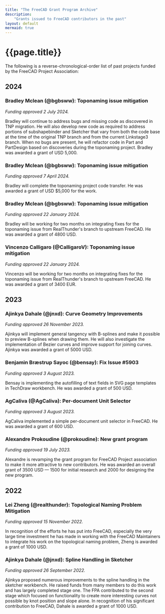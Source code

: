 ```yaml
---
title: "The FreeCAD Grant Program Archive"
description:
    "Grants issued to FreeCAD contributors in the past"
layout: default
mermaid: true
---
```


# {{page.title}}

The following is a reverse-chronological-order list of past projects funded by the FreeCAD Project Association:

## 2024

### Bradley Mclean (@bgbsww): Toponaming issue mitigation

*Funding approved 2 July 2024.*

Bradley will continue to address bugs and missing code as discovered in TNP migration. He will also develop new code as required to address portions of subshapebinder and Sketcher that vary from both the code base at the time of the original TNP branch and from the current Linkstage3 branch. When no bugs are present, he will refactor code in Part and PartDesign based on discoveries during the toponaming project. Bradley was awarded a grant of USD 5,000.

### Bradley Mclean (@bgbsww): Toponaming issue mitigation

*Funding approved 7 April 2024.*

Bradley will complete the toponaming project code transfer. He was awarded a grant of USD $5,000 for the work.

### Bradley Mclean (@bgbsww): Toponaming issue mitigation

*Funding approved 22 January 2024.*

Bradley will be working for two months on integrating fixes for the toponaming issue from RealThunder's branch to upstream FreeCAD. He was awarded a grant of 4800 USD.

### Vincenzo Calligaro (@CalligaroV): Toponaming issue mitigation

*Funding approved 22 January 2024.*

Vincenzo will be working for two months on integrating fixes for the toponaming issue from RealThunder's branch to upstream FreeCAD. He was awarded a grant of 3400 EUR.

## 2023

### Ajinkya Dahale (@jnxd): Curve Geometry Improvements

*Funding approved 26 November 2023.*

Ajinkya will implement general tangency with B-splines and make it possible to preview B-splines when drawing them. He will also investigate the implementation of Bezier curves and improve support for joining curves. Ajinkya was awarded a grant of 5000 USD.

### Benjamin Bræstrup Sayoc (@bensay): Fix Issue #5903

*Funding approved 3 August 2023.*

Bensay is implementing the autofilling of text fields in SVG page templates in TechDraw workbench. He was awarded a grant of 500 USD.

### AgCaliva (@AgCaliva): Per-document Unit Selector

*Funding approved 3 August 2023.*

AgCaliva implemented a simple per-document unit selector in FreeCAD. He was awarded a grant of 600 USD.

### Alexandre Prokoudine (@prokoudine): New grant program

*Funding approved 19 July 2023.*

Alexandre is revamping the grant program for FreeCAD Project association to make it more attractive to new contributors. He was awarded an overall grant of 3500 USD — 1500 for initial research and 2000 for designing the new program.

## 2022

### Lei Zheng (@realthunder): Topological Naming Problem Mitigation

*Funding approved 15 November 2022.*

In recognition of the efforts he has put into FreeCAD, especially the very large time investment he has made in working with the FreeCAD Maintainers to integrate his work on the topological naming problem, Zheng is awarded a grant of 1000 USD.

### Ajinkya Dahale (@jnxd): Spline Handling in Sketcher

*Funding approved 26 September 2022.*

Ajinkya proposed numerous improvements to the spline handling in the sketcher workbench. He raised funds from many members to do this work and has largely completed stage one. The FPA contributed to the second stage which focused on functionality to create more interesting curves not possible by knot position and slope alone. In recognition of his significant contribution to FreeCAD, Dahale is awarded a grant of 1000 USD.
